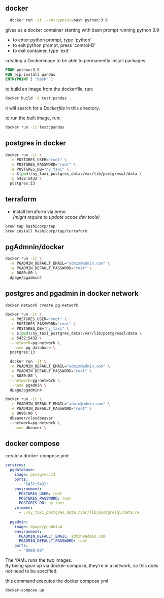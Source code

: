 ## docker
```zsh
  docker run -it --entrypoint=bash python:3.9
```
gives us a docker container starting with bash prompt running python 3.9
- to enter python prompt, type 'python'
- to exit python prompt, press 'control-D'
- to exit container, type 'exit'

 creating a Dockerimage to be able to permanently install packages:
```Dockerfile
FROM python:3.9
RUN pip install pandas
ENTRYPOINT [ "bash" ]
```
to build an image from the dockerfile, run:
```zsh
docker build -t test:pandas .
```
it will search for a *Dockerfile* in this directory.

to run the built image, run:
```zsh
docker run -it test:pandas
```

## postgres in docker 

```zsh
docker run -it \
  -e POSTGRES_USER="root" \
  -e POSTGRES_PASSWORD="root" \
  -e POSTGRES_DB="ny_taxi" \
  -v $(pwd)/ny_taxi_postgres_data:/var/lib/postgresql/data \
  -p 5432:5432 \
  postgres:13
```

## terraform
- install terraform via brew:  
  *(might require to update xcode dev tools)*
```zsh
brew tap hashicorp/tap
brew install hashicorp/tap/terraform
```

## pgAdmnin/docker

```zsh
docker run -it \
  -e PGADMIN_DEFAULT_EMAIL="admin@admin.com" \
  -e PGADMIN_DEFAULT_PASSWORD="root" \
  -p 8080:80 \
  dpage/pgadmin4
  ```

  ## postgres and pgadmin in docker network

```zsh
docker network create pg-network
```

```zsh
docker run -it \
  -e POSTGRES_USER="root" \
  -e POSTGRES_PASSWORD="root" \
  -e POSTGRES_DB="ny_taxi" \
  -v $(pwd)/ny_taxi_postgres_data:/var/lib/postgresql/data \
  -p 5432:5432 \
  --network=pg-network \
  --name pg-database \
  postgres:13
  ```

```zsh
  docker run -it \
  -e PGADMIN_DEFAULT_EMAIL="admin@admin.com" \
  -e PGADMIN_DEFAULT_PASSWORD="root" \
  -p 8080:80 \
  --network=pg-network \
  --name pgadmin \
  dpage/pgadmin4
```

```zsh
docker run -it \
  -e PGADMIN_DEFAULT_EMAIL="admin@admin.com" \
  -e PGADMIN_DEFAULT_PASSWORD="root" \
  -p 8090:90 \
  dbeaver/cloudbeaver
  --network=pg-network \
  --name dbeaver \
```

## docker compose

create a docker-compose.yml:  

```yml
services:
  pgdatabase:
    image: postgres:13
    ports:
      - "5432:5432"
    environment:
      POSTGRES_USER: root
      POSTGRES_PASSWORD: root
      POSTGRES_DB: ny_taxi
    volumes:
      - ./ny_taxi_postgres_data:/var/lib/postgresql/data:rw
 
  pgadmin:
    image: dpage/pgadmin4
    environment:
      PGADMIN_DEFAULT_EMAIL: admin@admin.com
      PGADMIN_DEFAULT_PASSWORD: root
    ports:
      - "8080:80"
```

The YAML runs the two images.  
By being spun up via docker-compose, they're in a network, so this does not need to be specified.

this command executes the docker compose yml
```zsh
docker-compose up
```